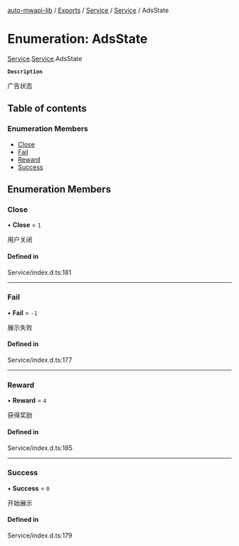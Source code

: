 [auto-mwapi-lib](../README.md) / [Exports](../modules.md) / [Service](../modules/Service.md) / [Service](../modules/Service.Service.md) / AdsState

# Enumeration: AdsState

[Service](../modules/Service.md).[Service](../modules/Service.Service.md).AdsState

**`Description`**

广告状态

## Table of contents

### Enumeration Members

- [Close](Service.Service.AdsState.md#close)
- [Fail](Service.Service.AdsState.md#fail)
- [Reward](Service.Service.AdsState.md#reward)
- [Success](Service.Service.AdsState.md#success)

## Enumeration Members

### Close

• **Close** = `1`

用户关闭

#### Defined in

Service/index.d.ts:181

---

### Fail

• **Fail** = `-1`

展示失败

#### Defined in

Service/index.d.ts:177

---

### Reward

• **Reward** = `4`

获得奖励

#### Defined in

Service/index.d.ts:185

---

### Success

• **Success** = `0`

开始展示

#### Defined in

Service/index.d.ts:179
